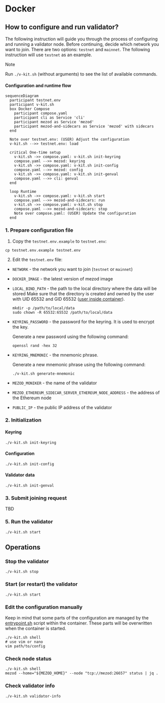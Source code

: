 # Docker

## How to configure and run validator?

The following instruction will guide you through the process of configuring
and running a validator node. Before continuing, decide which network you want
to join. There are two options: `testnet` and `mainnet`. The following
instruction will use `testnet` as an example.

> [!NOTE]
> Run `./v-kit.sh` (without arguments) to see the list of available commands.

#### Configuration and runtime flow

```mermaid
sequenceDiagram
  participant testnet.env
  participant v-kit.sh
  box Docker Compose
    participant compose.yaml
    participant cli as Service 'cli'
    participant mezod as Service 'mezod'
    participant mezod-and-sidecars as Service 'mezod' with sidecars
  end

  Note over testnet.env: (USER) Adjust the configuration
  v-kit.sh -->> testnet.env: load

  critical One-time setup
    v-kit.sh ->> compose.yaml: v-kit.sh init-keyring
    compose.yaml -->> mezod: keyring
    v-kit.sh ->> compose.yaml: v-kit.sh init-config
    compose.yaml -->> mezod: config
    v-kit.sh ->> compose.yaml: v-kit.sh init-genval
    compose.yaml -->> cli: genval
  end

  loop Runtime
    v-kit.sh ->> compose.yaml: v-kit.sh start
    compose.yaml -->> mezod-and-sidecars: run
    v-kit.sh ->> compose.yaml: v-kit.sh stop
    compose.yaml -->> mezod-and-sidecars: stop
    Note over compose.yaml: (USER) Update the configuration
  end
```

### 1. Prepare configuration file

1. Copy the `testnet.env.example` to `testnet.env`:

```shell
cp testnet.env.example testnet.env
```

2. Edit the `testnet.env` file:

* `NETWORK` - the network you want to join (`testnet` or `mainnet`)
* `DOCKER_IMAGE` - the latest version of mezod image
* `LOCAL_BIND_PATH` - the path to the local directory where the data will be stored
  Make sure that the directory is created
  and owned by the user with UID 65532 and GID 65532 ([user inside container](./compose.yaml#21)).

  ```shell
  mkdir -p /path/to/local/data
  sudo chown -R 65532:65532 /path/to/local/data
  ```

* `KEYRING_PASSWORD` - the password for the keyring. It is used to encrypt the key.

  Generate a new password using the following command:

  ```shell
  openssl rand -hex 32
  ```

* `KEYRING_MNEMONIC` - the mnemonic phrase.

  Generate a new mnemonic phrase using the following command:

  ```shell
  ./v-kit.sh generate-mnemonic
  ```

* `MEZOD_MONIKER` - the name of the validator
* `MEZOD_ETHEREUM_SIDECAR_SERVER_ETHEREUM_NODE_ADDRESS` - the address of the Ethereum node
* `PUBLIC_IP` - the public IP address of the validator

### 2. Initialization

#### Keyring

```shell
./v-kit.sh init-keyring
```

#### Configuration

```shell
./v-kit.sh init-config
```

#### Validator data

```shell
./v-kit.sh init-genval
```

### 3. Submit joining request

TBD

### 5. Run the validator

```shell
./v-kit.sh start
```

## Operations

### Stop the validator

```shell
./v-kit.sh stop
```

### Start (or restart) the validator

```shell
./v-kit.sh start
```

### Edit the configuration manually

Keep in mind that some parts of the configuration are managed by the [entrypoint.sh](./entrypoint.sh) script
within the container. These parts will be overwritten when the container is started.

```shell
./v-kit.sh shell
# use vim or nano
vim path/to/config
```

### Check node status

```shell
./v-kit.sh shell
mezod --home="${MEZOD_HOME}" --node "tcp://mezod:26657" status | jq .
```

### Check validator info

```shell
./v-kit.sh validator-info
```
